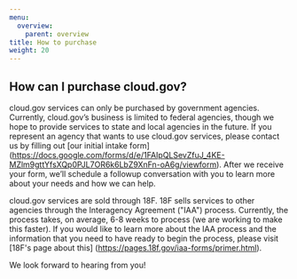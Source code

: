 ```yaml
---
menu:
  overview:
    parent: overview
title: How to purchase
weight: 20
---
```


## How can I purchase cloud.gov?

cloud.gov services can only be purchased by government agencies. Currently, cloud.gov’s business is limited to federal agencies, though we hope to provide services to state and local agencies in the future. If you represent an agency that wants to use cloud.gov services, please contact us by filling out [our initial intake form] (https://docs.google.com/forms/d/e/1FAIpQLSevZfuJ_4KE-MZlm9gttYfsXQp0PJL7OR6k6LbZ9XnFn-oA6g/viewform). After we receive your form, we’ll schedule a followup conversation with you to learn more about your needs and how we can help.

cloud.gov services are sold through 18F. 18F sells services to other agencies through the Interagency Agreement ("IAA") process. Currently, the process takes, on average, 6-8 weeks to process (we are working to make this faster). If you would like to learn more about the IAA process and the information that you need to have ready to begin the process, please visit [18F's page about this] (https://pages.18f.gov/iaa-forms/primer.html).

We look forward to hearing from you!
